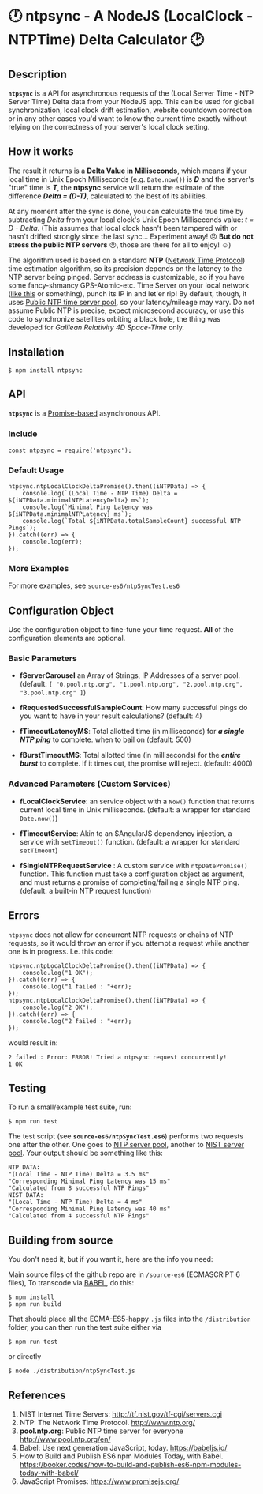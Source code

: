 # :clock1: **ntpsync** - A NodeJS (LocalClock - NTPTime) Delta Calculator :clock2:

## Description

**`ntpsync`** is a API for asynchronous requests of the (Local Server Time - NTP Server Time) Delta data from your NodeJS app. This can be used for global synchronization, local clock drift estimation, website countdown correction or in any other cases you'd want to know the current time exactly without relying on the correctness of your server's local clock setting.

## How it works
The result it returns is a **Delta Value in Milliseconds**, which means if your local time in Unix Epoch Milliseconds (e.g. `Date.now()`) is _**D**_ and the server's "true" time is _**T**_, the **ntpsync** service will return the estimate of the difference _**Delta = (D-T)**_, calculated to the best of its abilities. 

At any moment after the sync is done, you can calculate the true time by subtracting _Delta_ from your local clock's Unix Epoch Milliseconds value: _t = D - Delta_. (This assumes that local clock hasn't been tampered with or hasn't drifted strongly since the last sync... Experiment away! :angry: **But do not stress the public NTP servers** :angry:, those are there for all to enjoy! :relaxed:)

The algorithm used is based on a standard **NTP** ([Network Time Protocol](https://en.wikipedia.org/wiki/Network_Time_Protocol)) time estimation algorithm, so its precision depends on the latency to the NTP server being pinged. Server address is customizable, so if you have some fancy-shmancy GPS-Atomic-etc. Time Server on your local network ([like this](http://www.gpsntp.com/) or something), punch its IP in and let'er rip! By default, though, it uses [Public NTP time server pool](http://www.pool.ntp.org/en/), so your latency/mileage may vary. Do not assume Public NTP is precise, expect microsecond accuracy, or use this code to synchronize satellites orbiting a black hole, the thing was developed for *Galilean Relativity 4D Space-Time* only.

## Installation

```
$ npm install ntpsync
```

## API
**`ntpsync`** is a [Promise-based](https://www.promisejs.org/) asynchronous API.
### Include

```
const ntpsync = require('ntpsync');
```

### Default Usage

```
ntpsync.ntpLocalClockDeltaPromise().then((iNTPData) => {
    console.log(`(Local Time - NTP Time) Delta = ${iNTPData.minimalNTPLatencyDelta} ms`);
    console.log(`Minimal Ping Latency was ${iNTPData.minimalNTPLatency} ms`);
    console.log(`Total ${iNTPData.totalSampleCount} successful NTP Pings`);
}).catch((err) => {
    console.log(err);
});
```

### More Examples

For more examples, see `source-es6/ntpSyncTest.es6`

## Configuration Object

Use the configuration object to fine-tune your time request. **All** of the configuration elements are optional.

### Basic Parameters

   * **fServerCarousel** an Array of Strings, IP Addresses of a server pool. (default: `[
       "0.pool.ntp.org",
       "1.pool.ntp.org",
       "2.pool.ntp.org",
       "3.pool.ntp.org"
   ]`)

   * **fRequestedSuccessfulSampleCount**: How many successful pings do you want to have in your result calculations? (default: 4)

   *  **fTimeoutLatencyMS**: Total allotted time (in milliseconds) for _**a single NTP ping**_ to complete. when to bail on  (default: 500)


   * **fBurstTimeoutMS**: Total allotted time (in milliseconds) for the _**entire burst**_ to complete. If it times out, the promise will reject. (default: 4000)

### Advanced Parameters (Custom Services)

   * **fLocalClockService**: an service object with a `Now()` function that returns current local time in Unix milliseconds. (default: a wrapper for standard `Date.now()`)

   * **fTimeoutService**: Akin to an $AngularJS dependency injection, a service with `setTimeout()` function. (default: a wrapper for standard `setTimeout`)

   * **fSingleNTPRequestService** : A custom service with `ntpDatePromise()` function. This function must take a configuration object as argument, and must returns a promise of completing/failing a single NTP ping. (default: a built-in NTP request function)

## Errors
`ntpsync` does not allow for concurrent NTP requests or chains of NTP requests, so it would throw an error if you attempt a request while another one is in progress. I.e. this code:

```
ntpsync.ntpLocalClockDeltaPromise().then((iNTPData) => {
    console.log("1 OK");
}).catch((err) => {
    console.log("1 failed : "+err);
});
ntpsync.ntpLocalClockDeltaPromise().then((iNTPData) => {
    console.log("2 OK");
}).catch((err) => {
    console.log("2 failed : "+err);
});
```
would result in:

```
2 failed : Error: ERROR! Tried a ntpsync request concurrently!
1 OK
```

## Testing

To run a small/example test suite, run:
```
$ npm run test
```
The test script (see **`source-es6/ntpSyncTest.es6`**) performs two requests one after the other. One goes to [NTP server pool](http://www.pool.ntp.org/en/), another to [NIST server pool](http://tf.nist.gov/tf-cgi/servers.cgi).
Your output should be something like this:
```
NTP DATA:
"(Local Time - NTP Time) Delta = 3.5 ms"
"Corresponding Minimal Ping Latency was 15 ms"
"Calculated from 8 successful NTP Pings"
NIST DATA:
"(Local Time - NTP Time) Delta = 4 ms"
"Corresponding Minimal Ping Latency was 40 ms"
"Calculated from 4 successful NTP Pings"
```


## Building from source

You don't need it, but if you want it, here are the info you need:

Main source files of the github repo are in `/source-es6` (ECMASCRIPT 6 files),
To transcode via [BABEL](https://babeljs.io/), do this:
```
$ npm install
$ npm run build
```

That should place all the ECMA-ES5-happy `.js` files into the  `/distribution` folder, you can then run the test suite either via
```
$ npm run test
```
or directly
```
$ node ./distribution/ntpSyncTest.js
```


## References
   1. NIST Internet Time Servers: http://tf.nist.gov/tf-cgi/servers.cgi
   2. NTP: The Network Time Protocol. http://www.ntp.org/
   3. **pool.ntp.org**: Public NTP time server for everyone http://www.pool.ntp.org/en/
   4. Babel: Use next generation JavaScript, today. https://babeljs.io/
   5. How to Build and Publish ES6 npm Modules Today, with Babel. https://booker.codes/how-to-build-and-publish-es6-npm-modules-today-with-babel/
   6. JavaScript Promises: https://www.promisejs.org/

